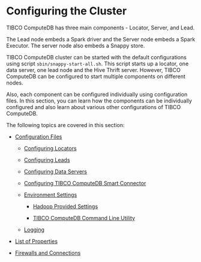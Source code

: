 # Configuring the Cluster
TIBCO ComputeDB has three main components - Locator, Server, and Lead.

The Lead node embeds a Spark driver and the Server node embeds a Spark Executor. The server node also embeds a Snappy store.

TIBCO ComputeDB cluster can be started with the default configurations using script `sbin/snappy-start-all.sh`. This script starts up a locator, one data server, one lead node and the Hive Thrift server. However, TIBCO ComputeDB can be configured to start multiple components on different nodes. </br>


Also, each component can be configured individually using configuration files. In this section, you can learn how the components can be individually configured and also learn about various other configurations of TIBCO ComputeDB.

The following topics are covered in this section:

* [Configuration Files](configuring_cluster/configuring_cluster.md#configuration-files)

	- [Configuring Locators](configuring_cluster/configuring_cluster.md#locator)

	- [Configuring Leads](configuring_cluster/configuring_cluster.md#lead)
	
	- [Configuring Data Servers](configuring_cluster/configuring_cluster.md#dataserver)

	- [Configuring TIBCO ComputeDB Smart Connector](configuring_cluster/configuring_cluster.md#configure-smart-connector)

	- [Environment Settings](configuring_cluster/configuring_cluster.md#environment)

	 	- [Hadoop Provided Settings](configuring_cluster/configuring_cluster.md#hadoop-setting)

	 	- [TIBCO ComputeDB Command Line Utility](configuring_cluster/configuring_cluster.md#command-line)

	- [Logging](configuring_cluster/configuring_cluster.md#logging)

* [List of Properties](configuring_cluster/property_description.md)

* [Firewalls and Connections](configuring_cluster/firewalls_connections.md)
